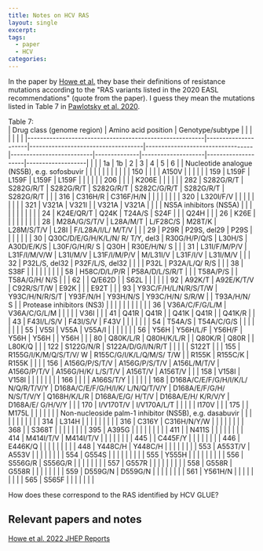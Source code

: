 ```yaml
---
title: Notes on HCV RAS
layout: single
excerpt: 
tags:
  - paper
  - HCV
categories:
---
```


In the paper by [Howe et al.](https://www.jhep-reports.eu/article/S2589-5559(22)00034-9/fulltext) they base their definitions of resistance mutations according to the "RAS variants listed in the 2020 EASL recommendations" (quote from the paper).  I guess they mean the mutations listed in Table 7 in [Pawlotsky et al. 2020](https://www.journal-of-hepatology.eu/article/S0168-8278(20)30548-1/fulltext). 

Table 7:  
| Drug class (genome region)                             | Amino acid position | Genotype/subtype                   |                                  |                          |              |                    |                    |                   |
|--------------------------------------------------------|---------------------|------------------------------------|----------------------------------|--------------------------|--------------|--------------------|--------------------|-------------------|
|                                                        |                     | 1a                                 | 1b                               | 2                        | 3            | 4                  | 5                  | 6                 |
| Nucleotide analogue (NS5B), e.g. sofosbuvir            |                     |                                    |                                  |                          |              |                    |                    |                   |
|                                                        | 150                 |                                    |                                  |                          | A150V        |                    |                    |                   |
|                                                        | 159                 | L159F                              | L159F                            | L159F                    | L159F        |                    |                    |                   |
|                                                        | 206                 |                                    |                                  |                          | K206E        |                    |                    |                   |
|                                                        | 282                 | S282G/R/T                          | S282G/R/T                        | S282G/R/T                | S282G/R/T    | S282C/G/R/T        | S282G/R/T          | S282G/R/T         |
|                                                        | 316                 | C316H/R                            | C316F/H/N                        |                          |              |                    |                    |                   |
|                                                        | 320                 | L320I/F/V                          |                                  |                          |              |                    |                    |                   |
|                                                        | 321                 | V321A                              | V321I                            |                          | V321A        | V321A              |                    |                   |
| NS5A inhibitors (NS5A)                                 |                     |                                    |                                  |                          |              |                    |                    |                   |
|                                                        | 24                  | K24E/QR/T                          | Q24K                             | T24A/S                   | S24F         |                    |                    | Q24H              |
|                                                        | 26                  | K26E                               |                                  |                          |              |                    |                    |                   |
|                                                        | 28                  | M28A/G/S/T/V                       | L28A/M/T                         | L/F28C/S                 | M28T/K       | L28M/S/T/V         | L28I               | F/L28A/I/L/ M/T/V |
|                                                        | 29                  | P29R                               | P29S, del29                      | P29S                     |              |                    |                    |                   |
|                                                        | 30                  | Q30C/D/E/G/H/K/L/N/ R/ T/Y, del3   | R30G/H/P/Q/S                     | L30H/S                   | A30D/E/K/S   | L30F/G/H/R/ S      | Q30H               | R30E/H/N/ S       |
|                                                        | 31                  | L31I/F/M/P/V                       | L31F/I/M/V/W                     | L31I/M/V                 | L31F/I/M/P/V | M/L31I/V           | L31F/I/V           | L31I/M/V          |
|                                                        | 32                  | P32L/S, del32                      | P32F/L/S, del32                  |                          |              |                    | P32L               | P32A/L/Q/ R/S     |
|                                                        | 38                  | S38F                               |                                  |                          |              |                    |                    |                   |
|                                                        | 58                  | H58C/D/L/P/R                       | P58A/D/L/S/R/T                   |                          |              | T58A/P/S           |                    | T58A/G/H/ N/S     |
|                                                        | 62                  |                                    | Q/E62D                           |                          | S62L         |                    |                    |                   |
|                                                        | 92                  | A92K/T                             | A92E/K/T/V                       | C92R/S/T/W               | E92K         |                    |                    | E92T              |
|                                                        | 93                  | Y93C/F/H/L/N/R/S/T/W               | Y93C/H/N/R/S/T                   | Y93F/N/H                 | Y93H/N/S     | Y93C/H/N/ S/R/W    |                    | T93A/H/N/ S       |
| Protease inhibitors (NS3)                              |                     |                                    |                                  |                          |              |                    |                    |                   |
|                                                        | 36                  | V36A/C/F/G/L/M                     | V36A/C/G/L/M                     |                          |              |                    |                    | V36I              |
|                                                        | 41                  | Q41R                               | Q41R                             |                          | Q41K         | Q41R               |                    | Q41K/R            |
|                                                        | 43                  | F43I/L/S/V                         | F43I/S/V                         | F43V                     |              |                    |                    |                   |
|                                                        | 54                  | T54A/S                             | T54A/C/G/S                       |                          |              |                    |                    |                   |
|                                                        | 55                  | V55I                               | V55A                             | V55A/I                   |              |                    |                    |                   |
|                                                        | 56                  | Y56H                               | Y56H/L/F                         | Y56H/F                   | Y56H         | Y56H               |                    | Y56H              |
|                                                        | 80                  | Q80K/L/R                           | Q80H/K/L/R                       |                          | Q80K/R       | Q80R               |                    | L80K/Q            |
|                                                        | 122                 | S122G/N/R                          | S122A/D/G/I/N/R/T                |                          |              |                    |                    | S122T             |
|                                                        | 155                 | R155G/I/K/M/Q/S/T/V/ W             | R155C/G/I/K/L/Q/M/S/ T/W         |                          | R155K        | R155C/K            | R155K              |                   |
|                                                        | 156                 | A156G/P/S/T/V                      | A156G/P/S/T/V                    | A156L/M/T/V              | A156G/P/T/V  | A156G/H/K/ L/S/T/V | A156T/V            | A156T/V           |
|                                                        | 158                 | V158I                              | V158I                            |                          |              |                    |                    |                   |
|                                                        | 166                 |                                    |                                  |                          | A166S/T/Y    |                    |                    |                   |
|                                                        | 168                 | D168A/C/E/F/G/H/I/K/L/ N/Q/R/T/V/Y | D168A/C/E/F/G/H/I/K/ L/N/Q/T/V/Y | D168A/E/F/G/H/ N/S/T/V/Y | Q168H/K/L/R  | D168A/E/G/ H/T/V   | D168A/E/H/ K/R/V/Y | D168A/E/ G/H/V/Y  |
|                                                        | 170                 | I/V170T/V                          | I/V170A/L/T                      |                          |              |                    |                    | I170V             |
|                                                        | 175                 |                                    | M175L                            |                          |              |                    |                    |                   |
| Non-nucleoside palm-1 inhibitor (NS5B), e.g. dasabuvir |                     |                                    |                                  |                          |              |                    |                    |                   |
|                                                        | 314                 | L314H                              |                                  |                          |              |                    |                    |                   |
|                                                        | 316                 | C316Y                              | C316H/N/Y/W                      |                          |              |                    |                    |                   |
|                                                        | 368                 |                                    | S368T                            |                          |              |                    |                    |                   |
|                                                        | 395                 | A395G                              |                                  |                          |              |                    |                    |                   |
|                                                        | 411                 |                                    | N411S                            |                          |              |                    |                    |                   |
|                                                        | 414                 | M414I/T/V                          | M414I/T/V                        |                          |              |                    |                    |                   |
|                                                        | 445                 |                                    | C445F/Y                          |                          |              |                    |                    |                   |
|                                                        | 446                 | E446K/Q                            |                                  |                          |              |                    |                    |                   |
|                                                        | 448                 | Y448C/H                            | Y448C/H                          |                          |              |                    |                    |                   |
|                                                        | 553                 | A553T/V                            | A553V                            |                          |              |                    |                    |                   |
|                                                        | 554                 | G554S                              |                                  |                          |              |                    |                    |                   |
|                                                        | 555                 | Y555H                              |                                  |                          |              |                    |                    |                   |
|                                                        | 556                 | S556G/R                            | S556G/R                          |                          |              |                    |                    |                   |
|                                                        | 557                 | G557R                              |                                  |                          |              |                    |                    |                   |
|                                                        | 558                 | G558R                              | G558R                            |                          |              |                    |                    |                   |
|                                                        | 559                 | D559G/N                            | D559G/N                          |                          |              |                    |                    |                   |
|                                                        | 561                 | Y561H/N                            |                                  |                          |              |                    |                    |                   |
|                                                        | 565                 | S565F                              |                                  |                          |              |                    |                    |                   |

How does these correspond to the RAS identified by HCV GLUE?

## Relevant papers and notes  
[Howe et al. 2022 JHEP Reports](https://jonbra.github.io/paper_notes/Howe_et_al_2022/)